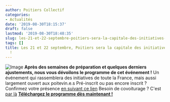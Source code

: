 ```yaml
---
author: Poitiers Collectif
categories:
- Actualités
date: '2019-08-30T18:15:37'
draft: false
lastmod: '2019-08-30T18:48:35'
slug: les-21-et-22-septembre-poitiers-sera-la-capitale-des-initiatives-citoyennes
tags: []
title: Les 21 et 22 septembre, Poitiers sera la capitale des initiatives citoyennes
  !
---
```


![Image](/images/2025/les-21-et-22-septembre-poitiers-sera-la-capitale-des-initiatives-citoyennes/CouvGoogleForm-1024x576.png) **Après des semaines de préparation et quelques derniers ajustements, nous vous dévoilons le programme de cet événement !** Un événement qui rassemblera des initiatives de toute la France, mais aussi largement ouvert aux poitevin.e.s Pré-inscrit ou pas encore inscrit ? Confirmez votre présence [en suivant ce lien](https://huit.re/inscriptions_ric) Besoin de covoiturage ? C'est [par là](https://huit.re/covoit_ric) **[Téléchargez le programme dès maintenant !](https://poitierscollectif.fr/wp-content/uploads/2019/08/Programme_RIC.pdf)**
